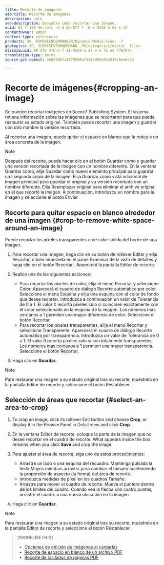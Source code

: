 ```yaml
---
title: Recorte de imágenes
seo-title: Recorte de imágenes
description: nulo
seo-description: Descubra cómo recortar una imagen.
uuid: 84 f 199 de-cbfc -4 d 06-877 f -6 e 9148 e 82 e 15
contentOwner: admin
content-type: referencia
products: SG_ EXPERIENCEMANAGER/Dynamic-Media-Scene -7
geptopics: SG_ SCENESEVENONDEMAND_ PK/categories/master_ files
discoiquuid: 99 dfa 476-4 f 11-4569-a 27 e-a 76 ed 7787674
translation-type: tm+mt
source-git-commit: b8d245bfc8375966af314ed95e81a519c5ee6c24

---
```



# Recorte de imágenes{#cropping-an-image}

Se pueden recortar imágenes en Scene7 Publishing System. El sistema retiene información sobre las imágenes que se recortaron para que pueda restaurar su estado original. También puede recortar una imagen y guardar con otro nombre la versión recortada.

Al recortar una imagen, puede quitar el espacio en blanco que la rodea o un área concreta de la imagen.

>[!NOTE]
>
>Después del recorte, puede hacer clic en el botón Guardar como y guardar una versión recortada de la imagen con un nombre diferente. En la ventana Guardar como, elija Guardar como nuevo elemento principal para guardar una segunda copia de la imagen. Elija Guardar como vista adicional de imagen principal para guardar el original y su versión recortada con un nombre diferente. Elija Reemplazar original para eliminar el archivo original en el que recortó la imagen. A continuación, introduzca un nombre para la imagen y seleccione el botón Enviar.

## Recorte para quitar espacio en blanco alrededor de una imagen {#crop-to-remove-white-space-around-an-image}

Puede recortar los píxeles transparentes o de color sólido del borde de una imagen.

1. Para recortar una imagen, haga clic en su botón de rollover Editar y elija Recortar, o bien muéstrela en el panel Examinar de la vista de detalles y haga clic en el botón Recortar . Aparecerá la pantalla Editor de recorte.
1. Realice una de las siguientes acciones:

   * Para recortar los píxeles de color, elija el menú Recortar y seleccione Color. Aparecerá el cuadro de diálogo Recorte automático por color. Seleccione el menú Esquina y elija una esquina con el color de fondo que desee recortar. Introduzca a continuación un valor de Tolerancia de 0 a 1. El valor 0 recorta píxeles solo si coinciden exactamente con el color seleccionado en la esquina de la imagen. Los números más cercanos a 1 permiten una mayor diferencia de color. Seleccione el botón Recortar.
   * Para recortar los píxeles transparentes, elija el menú Recortar y seleccione Transparente. Aparecerá el cuadro de diálogo Recorte automático por transparencia. Introduzca un valor de Tolerancia de 0 a 1. El valor 0 recorta píxeles solo si son totalmente transparentes. Los números más cercanos a 1 permiten una mayor transparencia. Seleccione el botón Recortar.

1. Haga clic en **Guardar**.

>[!NOTE]
>
>Para restaurar una imagen a su estado original tras su recorte, muéstrela en la pantalla Editor de recorte y seleccione el botón Restablecer.

## Selección de áreas que recortar {#select-an-area-to-crop}

1. To crop an image, click its rollover Edit button and choose **Crop**, or display it in the Browse Panel in Detail view and click **Crop**.

1. En la ventana Editor de recorte, coloque la parte de la imagen que no desee recortar en el cuadro de recorte. What appears inside the box remains when you click **Save** and crop the image.
1. Para ajustar el área de recorte, siga uno de estos procedimientos:

   * Arrastre un lado o una esquina del recuadro. Mantenga pulsada la tecla Mayús mientras arrastra para cambiar el tamaño manteniendo la proporción de aspecto (la forma) del área de recorte.
   * Introduzca medidas de píxel en los cuadros Tamaño.
   * Arrastre para mover el cuadro de recorte. Mueva el puntero dentro de los límites del cuadro. Cuando vea la flecha con cuatro puntas, arrastre el cuadro a una nueva ubicación en la imagen.

1. Haga clic en **Guardar**.

>[!NOTE]
>
>Para restaurar una imagen a su estado original tras su recorte, muéstrela en la pantalla Editor de recorte y seleccione el botón Restablecer.

>[!MORELIKETHIS]
>
>* [Opciones de edición de imágenes al cargarlas](image-editing-options-upload.md#image-editing-options-at-upload)
>* [Recorte de espacio en blanco de un archivo PDF](pdfs.md#cropping_white_space_from_a_pdf_file)
>* [Recorte de los lados de páginas PDF](pdfs.md#cropping_from_the_sides_of_pdf_pages)

